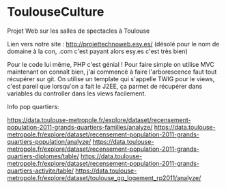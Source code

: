 ﻿# ToulouseCulture
Projet Web sur les salles de spectacles à Toulouse


Lien vers notre site : http://projettechnoweb.esy.es/ (désolé pour le nom de domaine à la con, .com c'est payant alors esy.es c'est très bien)



Pour le code lui même, PHP c'est génial !
Pour faire simple on utilise MVC maintenant on connaît bien, j'ai commencé à faire l'arborescence faut tout récupérer sur git.
On utilise un template qui s'appelle TWIG pour le views, c'est pareil que lorsqu'on a fait le J2EE, ça parmet de récupérer dans variables du controller dans les views facilement.



Info pop quartiers:

https://data.toulouse-metropole.fr/explore/dataset/recensement-population-2011-grands-quartiers-familles/analyze/ 
https://data.toulouse-metropole.fr/explore/dataset/recensement-population-2011-grands-quartiers-population/analyze/ 
https://data.toulouse-metropole.fr/explore/dataset/recensement-population-2011-grands-quartiers-diplomes/table/ 
https://data.toulouse-metropole.fr/explore/dataset/recensement-population-2011-grands-quartiers-activite/table/ 
https://data.toulouse-metropole.fr/explore/dataset/toulouse_gq_logement_rp2011/analyze/